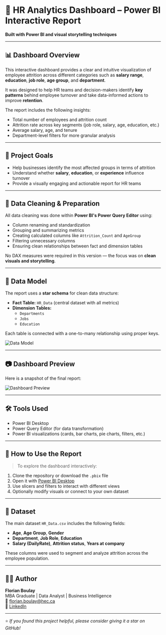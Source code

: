 # 💼 HR Analytics Dashboard – Power BI Interactive Report

**Built with Power BI and visual storytelling techniques**

---

## 📊 Dashboard Overview

This interactive dashboard provides a clear and intuitive visualization of employee attrition across different categories such as **salary range**, **education**, **job role**, **age group**, and **department**.

It was designed to help HR teams and decision-makers identify **key patterns** behind employee turnover and take data-informed actions to improve **retention**.

The report includes the following insights:

- Total number of employees and attrition count
- Attrition rate across key segments (job role, salary, age, education, etc.)
- Average salary, age, and tenure
- Department-level filters for more granular analysis

---

## 🎯 Project Goals

- Help businesses identify the most affected groups in terms of attrition
- Understand whether **salary**, **education**, or **experience** influence turnover
- Provide a visually engaging and actionable report for HR teams

---

## 🧼 Data Cleaning & Preparation

All data cleaning was done within **Power BI's Power Query Editor** using:

- Column renaming and standardization
- Grouping and summarizing metrics
- Creating calculated columns like `Attrition_Count` and `AgeGroup`
- Filtering unnecessary columns
- Ensuring clean relationships between fact and dimension tables

No DAX measures were required in this version — the focus was on **clean visuals and storytelling**.

---

## 🧩 Data Model

The report uses a **star schema** for clean data structure:

- **Fact Table:** `HR_Data` (central dataset with all metrics)
- **Dimension Tables:**
  - `Departments`
  - `Jobs`
  - `Education`

Each table is connected with a one-to-many relationship using proper keys.

![Data Model](./images/HR_data_model.png)

---

## 📷 Dashboard Preview

Here is a snapshot of the final report:

![Dashboard Preview](./images/HR_dashboard_preview.png)

---

## 🛠 Tools Used

- Power BI Desktop
- Power Query Editor (for data transformation)
- Power BI visualizations (cards, bar charts, pie charts, filters, etc.)

---

## 🚀 How to Use the Report

> To explore the dashboard interactively:

1. Clone the repository or download the `.pbix` file
2. Open it with [Power BI Desktop](https://powerbi.microsoft.com/desktop/)
3. Use slicers and filters to interact with different views
4. Optionally modify visuals or connect to your own dataset

---

## 📁 Dataset

The main dataset `HR_Data.csv` includes the following fields:

- **Age**, **Age Group**, **Gender**
- **Department**, **Job Role**, **Education**
- **Salary (DailyRate)**, **Attrition status**, **Years at company**

These columns were used to segment and analyze attrition across the employee population.

---

## 👨‍💼 Author

**Florian Boulay**  
MBA Graduate | Data Analyst | Business Intelligence  
📧 [florian.boulay@hec.ca](mailto:florian.boulay@hec.ca)  
🔗 [LinkedIn](https://www.linkedin.com/in/florian-boulay-524298179/)

---

⭐ *If you found this project helpful, please consider giving it a star on GitHub!*
